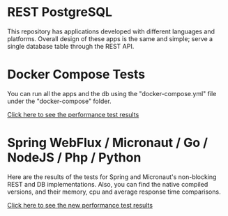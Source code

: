 REST PostgreSQL
=================

This repository has applications developed with different languages and platforms. Overall design of these apps is the same and simple; serve a single database table through the REST API.


# Docker Compose Tests

You can run all the apps and the db using the "docker-compose.yml" file under the "docker-compose" folder.

[Click here to see the performance test results](docker-compose)



# Spring WebFlux / Micronaut / Go / NodeJS / Php / Python

Here are the results of the tests for Spring and Micronaut's non-blocking REST and DB implementations. 
Also, you can find the native compiled versions, and their memory, cpu and average response time comparisons.

[Click here to see the new performance test results](project-webflux)
